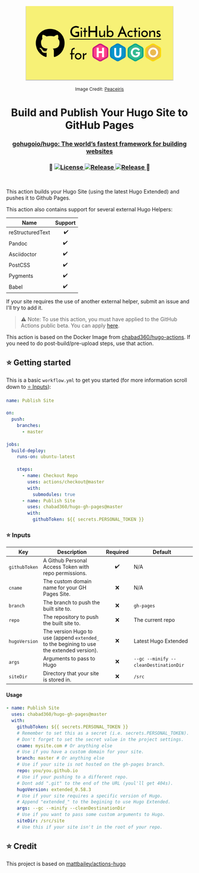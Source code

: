 <div align="center" >
  <img width=400  alt="Image Credit: Peaceiris" src="https://raw.githubusercontent.com/peaceiris/actions-hugo/master/images/ogp.svg?sanitize=true" />
  <p style="font-size:12px;" >
    Image Credit: <a href="https://github.com/peaceiris">Peaceiris</a>
  </p>
  <h1>
  Build and Publish Your Hugo Site to GitHub Pages
  </h1>
  <h3>
    <a href="https://github.com/gohugoio/hugo">
      gohugoio/hugo: The world’s fastest framework for building websites
    </a>
  </h3>
  <span>
    <h3>
    🚀
    <a href="https://github.com/chabad360/hugo-gh-pages/blob/master/LICENSE">
      <img alt="License" src="https://img.shields.io/github/license/chabad360/hugo-gh-pages.svg?style=for-the-badge" />
    </a>
    <a href="https://github.com/marketplace/actions/hugo-to-gh-pages">
      <img alt="Release" src="https://img.shields.io/static/v1?label=&style=for-the-badge&logo=addthis&logoColor=white&message=Get+on+the+GH+Marketplace&color=green" />
    </a>
    <a href="https://github.com/chabad360/hugo-gh-pages/releases/latest">
      <img alt="Release" src="https://img.shields.io/github/release/chabad360/hugo-gh-pages.svg?style=for-the-badge" />
    </a>
    🚀
    </h3>
  </span>
</div>
&nbsp;

This action builds your Hugo Site (using the latest Hugo Extended) and pushes it to Github Pages.

This action also contains support for several external Hugo Helpers:

| Name | Support |
| ---- | :-----: |
| reStructuredText |️ ✔️ |
| Pandoc | ✔️ |
| Asciidoctor | ✔️ |
| PostCSS | ✔️ |
| Pygments | ✔️ |
| Babel | ✔️ |

If your site requires the use of another external helper, submit an issue and I'll try to add it.

> ⚠️ Note: To use this action, you must have applied to the GitHub Actions public beta. You can apply [here](https://github.com/features/actions/signup/).

This action is based on the Docker Image from [chabad360/hugo-actions](https://github.com/chabad360/hugo-actions).
If you need to do post-build/pre-upload steps, use that action.

## ⭐ Getting started

This is a basic `workflow.yml` to get you started (for more information scroll down to [⭐ Inputs](#-inputs)):

```yaml
name: Publish Site

on:
  push:
    branches:
      - master

jobs:
  build-deploy:
    runs-on: ubuntu-latest

    steps:
      - name: Checkout Repo
        uses: actions/checkout@master
        with:
          submodules: true
      - name: Publish Site
        uses: chabad360/hugo-gh-pages@master
        with:
          githubToken: ${{ secrets.PERSONAL_TOKEN }}
```

### ⭐ Inputs

| Key |  Description | Required | Default |
| --- | ------------ | :------: | ------- |
| `githubToken` | A Github Personal Access Token with repo permissions. | ✔️ | N/A |
| `cname` | The custom domain name for your GH Pages Site. | ❌ | N/A |
| `branch` |  The branch to push the built site to. | ❌ | `gh-pages`|
| `repo` | The repository to push the built site to. | ❌ | The current repo |
| `hugoVersion` | The version Hugo to use (append `extended_` to the begining to use the extended version). | ❌ | Latest Hugo Extended |
| `args` | Arguments to pass to Hugo | ❌ | `--gc --minify --cleanDestinationDir`|
| `siteDir` | Directory that your site is stored in. | ❌ | `/src`|

#### Usage

```yaml
- name: Publish Site
  uses: chabad360/hugo-gh-pages@master
  with:
    githubToken: ${{ secrets.PERSONAL_TOKEN }}
    # Remember to set this as a secret (i.e. secrets.PERSONAL_TOKEN).
    # Don't forget to set the secret value in the project settings.
    cname: mysite.com # Or anything else
    # Use if you have a custom domain for your site.
    branch: master # Or anything else
    # Use if your site is not hosted on the gh-pages branch.
    repo: you/you.github.io
    # Use if your pushing to a different repo.
    # Dont add ".git" to the end of the URL (youl'll get 404s).
    hugoVersion: extended_0.58.3
    # Use if your site requires a specific version of Hugo.
    # Append "extended_" to the begining to use Hugo Extended.
    args: --gc --minify --cleanDestinationDir
    # Use if you want to pass some custom arguments to Hugo.
    siteDir: /src/site
    # Use this if your site isn't in the root of your repo.
```

## ⭐ Credit

This project is based on [mattbailey/actions-hugo](https://github.com/mattbailey/actions-hugo)
